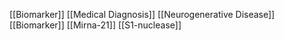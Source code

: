 [[Biomarker]]
[[Medical Diagnosis]]
[[Neurogenerative Disease]]
[[Biomarker]]
[[Mirna-21]]
[[S1-nuclease]]
